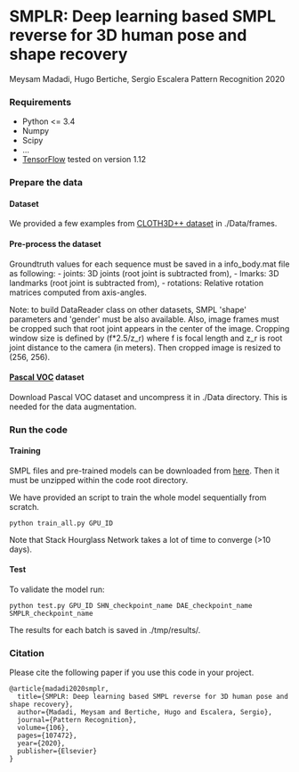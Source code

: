 # SMPLR: Deep learning based SMPL reverse for 3D human pose and shape recovery

Meysam Madadi, Hugo Bertiche, Sergio Escalera
Pattern Recognition 2020

### Requirements
- Python <= 3.4
- Numpy
- Scipy
- ...
- [TensorFlow](https://www.tensorflow.org/) tested on version 1.12

### Prepare the data
#### Dataset
We provided a few examples from [CLOTH3D++ dataset](https://chalearnlap.cvc.uab.cat/dataset/38/description/) in
 ./Data/frames.

#### Pre-process the dataset
Groundtruth values for each sequence must be saved in a info_body.mat file as following:
    - joints: 3D joints (root joint is subtracted from),
    - lmarks: 3D landmarks (root joint is subtracted from),
	- rotations: Relative rotation matrices computed from axis-angles.
	
Note: to build DataReader class on other datasets, SMPL 'shape' parameters and 'gender' must be also available. 
Also, image frames must be cropped such that root joint appears in the center of the image. Cropping window size is 
defined by (f*2.5/z_r) where f is focal length and z_r is root joint distance to the camera (in meters). Then 
cropped image is resized to (256, 256).

#### [Pascal VOC](http://host.robots.ox.ac.uk/pascal/VOC/voc2012/) dataset
Download Pascal VOC dataset and uncompress it in ./Data directory. This is needed for the data augmentation.

### Run the code
#### Training
SMPL files and pre-trained models can be downloaded from [here](https://cvcuab-my.sharepoint.com/:u:/g/personal/mmadadi_cvc_uab_cat/EfipGjiSinBBl0FN_6qk9_IB0cA5w8kAiUS7BoRu0YUTNw?e=DaHkN5).
Then it must be unzipped within the code root directory.

We have provided an script to train the whole model sequentially from scratch.
```
python train_all.py GPU_ID
```
Note that Stack Hourglass Network takes a lot of time to converge (>10 days).


#### Test
To validate the model run:
```
python test.py GPU_ID SHN_checkpoint_name DAE_checkpoint_name SMPLR_checkpoint_name
```
The results for each batch is saved in ./tmp/results/.

### Citation
Please cite the following paper if you use this code in your project.
```
@article{madadi2020smplr,
  title={SMPLR: Deep learning based SMPL reverse for 3D human pose and shape recovery},
  author={Madadi, Meysam and Bertiche, Hugo and Escalera, Sergio},
  journal={Pattern Recognition},
  volume={106},
  pages={107472},
  year={2020},
  publisher={Elsevier}
}
```